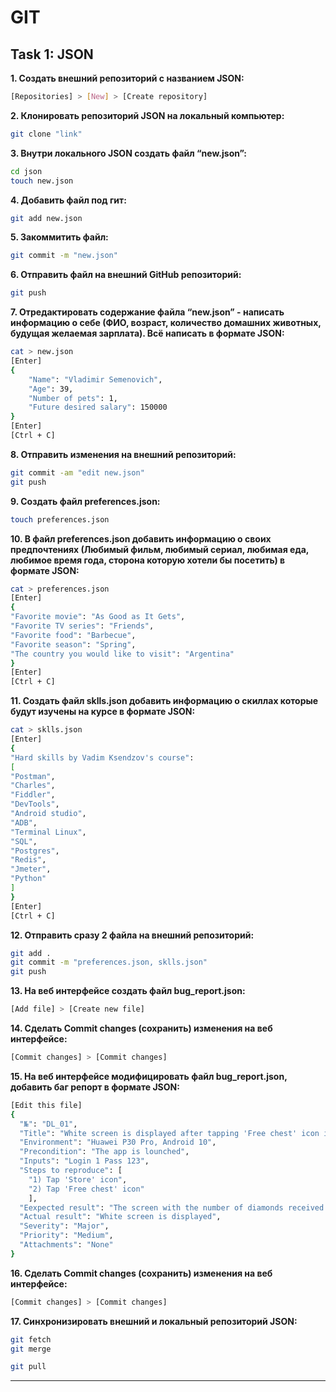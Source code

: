 # GIT 

Task 1: JSON
-

**1. Создать внешний репозиторий c названием JSON:**
```bash
[Repositories] > [New] > [Create repository]
```
**2. Клонировать репозиторий JSON на локальный компьютер:**
```bash
git clone "link"
```
**3. Внутри локального JSON создать файл “new.json”:**
```bash
cd json
touch new.json
```
**4. Добавить файл под гит:**
```bash
git add new.json
```
**5. Закоммитить файл:**
```bash
git commit -m "new.json"
```
**6. Отправить файл на внешний GitHub репозиторий:**
```bash
git push
```
**7. Отредактировать содержание файла “new.json” - написать информацию о себе (ФИО, возраст, количество домашних животных, будущая желаемая зарплата). Всё написать в формате JSON:**
```bash
cat > new.json
[Enter]
{
    "Name": "Vladimir Semenovich",
    "Age": 39,
    "Number of pets": 1,
    "Future desired salary": 150000
}
[Enter]
[Ctrl + C]
```
**8. Отправить изменения на внешний репозиторий:**
```bash
git commit -am "edit new.json"
git push
```
**9. Создать файл preferences.json:**
```bash
touch preferences.json
```
**10. В файл preferences.json добавить информацию о своих предпочтениях (Любимый фильм, любимый сериал, любимая еда, любимое время года, сторона которую хотели бы посетить) в формате JSON:**
```bash
cat > preferences.json
[Enter]
{
"Favorite movie": "As Good as It Gets",
"Favorite TV series": "Friends",
"Favorite food": "Barbecue",
"Favorite season": "Spring",
"The country you would like to visit": "Argentina"
}
[Enter]
[Ctrl + C]
```
**11. Создать файл sklls.json добавить информацию о скиллах которые будут изучены на курсе в формате JSON:**
```bash
cat > sklls.json
[Enter]
{
"Hard skills by Vadim Ksendzov's course":
[
"Postman",
"Charles",
"Fiddler",
"DevTools",
"Android studio",
"ADB",
"Terminal Linux",
"SQL",
"Postgres",
"Redis",
"Jmeter",
"Python"
]
}
[Enter]
[Ctrl + C]
```
**12. Отправить сразу 2 файла на внешний репозиторий:**
```bash
git add .
git commit -m "preferences.json, sklls.json"
git push
```
**13. На веб интерфейсе создать файл bug_report.json:**
```bash
[Add file] > [Create new file]
```
**14. Сделать Commit changes (сохранить) изменения на веб интерфейсе:**
```bash
[Commit changes] > [Commit changes]
```
**15. На веб интерфейсе модифицировать файл bug_report.json, добавить баг репорт в формате JSON:**
```bash
[Edit this file]
{
  "№": "DL_01",
  "Title": "White screen is displayed after tapping 'Free chest' icon in the store",
  "Environment": "Huawei P30 Pro, Android 10",
  "Precondition": "The app is lounched",
  "Inputs": "Login 1 Pass 123",
  "Steps to reproduce": [
    "1) Tap 'Store' icon",
    "2) Tap 'Free chest' icon"
    ],
  "Eexpected result": "The screen with the number of diamonds received is opened",
  "Actual result": "White screen is displayed",
  "Severity": "Major",
  "Priority": "Medium",
  "Attachments": "None"
}
```
**16. Сделать Commit changes (сохранить) изменения на веб интерфейсе:**
```bash
[Commit changes] > [Commit changes]
```
**17. Синхронизировать внешний и локальный репозиторий JSON:**
```bash
git fetch
git merge
```
```bash
git pull
```
---